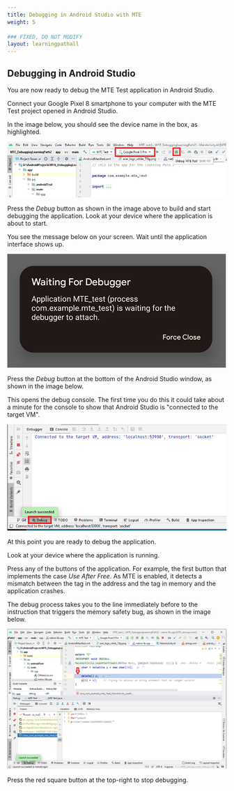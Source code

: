 ```yaml
---
title: Debugging in Android Studio with MTE
weight: 5

### FIXED, DO NOT MODIFY
layout: learningpathall
---
```


## Debugging in Android Studio

You are now ready to debug the MTE Test application in Android Studio.

Connect your Google Pixel 8 smartphone to your computer with the MTE Test project opened in Android Studio.

In the image below, you should see the device name in the box, as highlighted.

![alt-text-2](pictures/05_android_sutio_device_connected.png "Device recognized by Android Studio.")

Press the *Debug* button as shown in the image above to build and start debugging the application. Look at your device where the application is about to start. 

You see the message below on your screen. Wait until the application interface shows up.

![alt-text-2](pictures/06_waiting_for_debugger.png "Waiting for Debugger message.")

Press the *Debug* button at the bottom of the Android Studio window, as shown in the image below. 

This opens the debug console. The first time you do this it could take about a minute for the console to show that Android Studio is "connected to the target VM".


![alt-text-2](pictures/07_debug_console.png "Debug terminal shows that Android Studio is connected to the target VM.")

At this point you are ready to debug the application. 

Look at your device where the application is running.

Press any of the buttons of the application. For example, the first button that implements the case *Use After Free*.  As MTE is enabled, it detects a mismatch between the tag in the address and the tag in memory and the application crashes. 

The debug process takes you to the line immediately before to the instruction that triggers the memory safety bug, as shown in the image below.

![alt-text-2](pictures/08_debugger_shows_memory_bug.png "Debugger signals the memory bug.")

Press the red square button at the top-right to stop debugging.